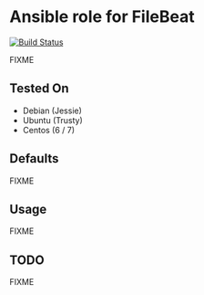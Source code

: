 # Ansible role for FileBeat

[![Build Status](https://travis-ci.org/torian/ansible-role-filebeat.svg)](https://travis-ci.org/torian/ansible-role-filebeat)

FIXME 

## Tested On

  * Debian (Jessie)
  * Ubuntu (Trusty)
  * Centos (6 / 7)

## Defaults

FIXME

## Usage

FIXME

## TODO

FIXME

